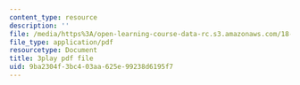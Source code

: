 ```yaml
---
content_type: resource
description: ''
file: /media/https%3A/open-learning-course-data-rc.s3.amazonaws.com/18-06-linear-algebra-spring-2010/9ba2304f3bc403aa625e99238d6195f7_Go2aLo7ZOlU.pdf
file_type: application/pdf
resourcetype: Document
title: 3play pdf file
uid: 9ba2304f-3bc4-03aa-625e-99238d6195f7
---
```

